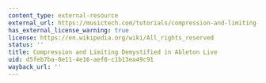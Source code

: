 ```yaml
---
content_type: external-resource
external_url: https://musictech.com/tutorials/compression-and-limiting-demystified-in-ableton-live/
has_external_license_warning: true
license: https://en.wikipedia.org/wiki/All_rights_reserved
status: ''
title: Compression and Limiting Demystified in Ableton Live
uid: d5feb7ba-0e11-4e16-aef0-c1b13ea49c91
wayback_url: ''
---
```

